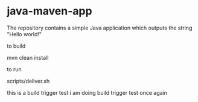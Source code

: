 # java-maven-app


The repository contains a simple Java application which outputs the string
"Hello world!"


to build

mvn clean install


to run

scripts/deliver.sh

this is a build trigger test
i am doing build trigger test once again 
